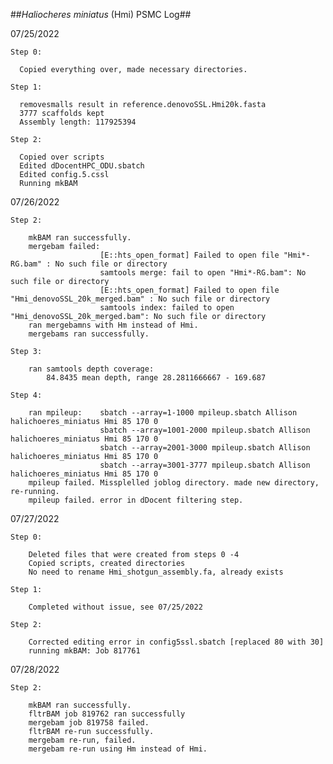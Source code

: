 ##<i>Haliocheres miniatus</i> (Hmi) PSMC Log##

07/25/2022

    Step 0:
 
      Copied everything over, made necessary directories.
  
    Step 1:
  
      removesmalls result in reference.denovoSSL.Hmi20k.fasta
      3777 scaffolds kept
      Assembly length: 117925394
 
    Step 2:
    
      Copied over scripts
      Edited dDocentHPC_ODU.sbatch 
      Edited config.5.cssl
      Running mkBAM

07/26/2022

    Step 2:
    
        mkBAM ran successfully.
        mergebam failed:
                        [E::hts_open_format] Failed to open file "Hmi*-RG.bam" : No such file or directory
                        samtools merge: fail to open "Hmi*-RG.bam": No such file or directory
                        [E::hts_open_format] Failed to open file "Hmi_denovoSSL_20k_merged.bam" : No such file or directory
                        samtools index: failed to open "Hmi_denovoSSL_20k_merged.bam": No such file or directory
        ran mergebamns with Hm instead of Hmi.
        mergebams ran successfully.
    
    Step 3:
  
        ran samtools depth coverage:
            84.8435 mean depth, range 28.2811666667 - 169.687
    
    Step 4:        
            
        ran mpileup:    sbatch --array=1-1000 mpileup.sbatch Allison halichoeres_miniatus Hmi 85 170 0
                        sbatch --array=1001-2000 mpileup.sbatch Allison halichoeres_miniatus Hmi 85 170 0
                        sbatch --array=2001-3000 mpileup.sbatch Allison halichoeres_miniatus Hmi 85 170 0
                        sbatch --array=3001-3777 mpileup.sbatch Allison halichoeres_miniatus Hmi 85 170 0
        mpileup failed. Missplelled joblog directory. made new directory, re-running.
        mpileup failed. error in dDocent filtering step.

07/27/2022

    Step 0:
    
        Deleted files that were created from steps 0 -4
        Copied scripts, created directories
        No need to rename Hmi_shotgun_assembly.fa, already exists
    
    Step 1:
    
        Completed without issue, see 07/25/2022
    
    Step 2:
    
        Corrected editing error in config5ssl.sbatch [replaced 80 with 30]
        running mkBAM: Job 817761
        
07/28/2022

    Step 2: 
    
        mkBAM ran successfully.
        fltrBAM job 819762 ran successfully
        mergebam job 819758 failed.
        fltrBAM re-run successfully.
        mergebam re-run, failed.
        mergebam re-run using Hm instead of Hmi.
    
    
        

        
        
  
  
 
